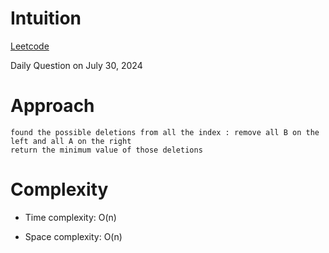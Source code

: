 # Intuition

[Leetcode](https://leetcode.com/problems/minimum-deletions-to-make-string-balanced/)

Daily Question on July 30, 2024

# Approach

```
found the possible deletions from all the index : remove all B on the left and all A on the right
return the minimum value of those deletions

```

# Complexity

- Time complexity: O(n)

- Space complexity: O(n)
